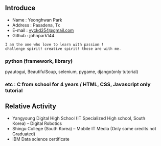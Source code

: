 ## Introduce 
* Name : Yeonghwan Park
* Address : Pasadena, Tx
* E-mail : vyckd354@gmail.com
* Github : johnpark144
``` 
I am the one who love to learn with passion !
challenge spirit! creative spirit! those are with me.

```
### python (framework, library)
pyautogui, BeautifulSoup, selenium, pygame, django(only tutorial)

### etc : C from school for 4 years / HTML, CSS, Javascript only tutorial

## Relative Activity
* Yangyoung Digital High School  (IT Specialized High school, South Korea) – Digital Robotics
* Shingu College (South Korea) – Mobile IT Media (Only some credits not Graduated)
* IBM Data science certificate
